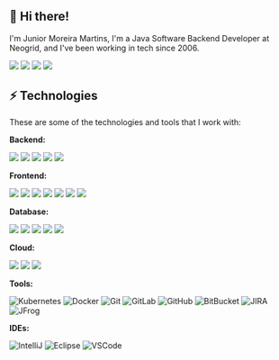 ## 👋 Hi there!

I'm Junior Moreira Martins,  I'm a Java Software Backend Developer at Neogrid, and I've been working in tech since 2006.

<div> 
  <a href="https://www.instagram.com/jr.mormars/" target="_blank"><img src="https://img.shields.io/badge/-Instagram-%23E4405F?style=for-the-badge&logo=instagram&logoColor=white" target="_blank"></a>
 	<a href="https://twitter.com/jrmartinsm" target="_blank"><img src="https://img.shields.io/badge/Follow-%23333?style=for-the-badge&logo=x&logoColor=white%22%20target=%22_blank%22"></a>
  <a href = "mailto:jumoreiram@gmail.com"><img src="https://img.shields.io/badge/-Gmail-red?style=for-the-badge&logo=gmail&logoColor=white" target="_blank"></a>
  <a href="https://www.linkedin.com/in/jumoreiram/" target="_blank"><img src="https://img.shields.io/badge/-LinkedIn-%230077B5?style=for-the-badge&logo=linkedin&logoColor=white" target="_blank"></a> 
</div>
  
## ⚡ Technologies

These are some of the technologies and tools that I work with:

**Backend:**

<div>
<a><img src="https://img.shields.io/badge/-Java-007396?style=for-the-badge&logo=java"></a>
<a><img src="https://img.shields.io/badge/-Spring-6DB33F?style=for-the-badge&logo=spring&logoColor=white"></a>
<a><img src="https://img.shields.io/badge/-CSharp-563D7C?style=for-the-badge&logo=csharp"></a>
<a><img src="https://img.shields.io/badge/-Nodejs-339933?style=for-the-badge&logo=Node.js&logoColor=white"></a>
<a><img src="https://img.shields.io/badge/-Go-2496ED?style=for-the-badge&logo=go&logoColor=white"></a>  
</div>

**Frontend:**

<div>
<a><img src="https://img.shields.io/badge/React-4285F4?style=for-the-badge&logo=react&logoColor=white"></a>
<a><img src="https://img.shields.io/badge/-Angular-DD0031?style=for-the-badge&logo=angular"></a>
<a><img src="https://img.shields.io/badge/-Bootstrap-563D7C?style=for-the-badge&logo=bootstrap"></a>
<a><img src="https://img.shields.io/badge/-JavaScript-black?style=for-the-badge&logo=javascript"></a>
<a><img src="https://img.shields.io/badge/-JQuery-007396?style=for-the-badge&logo=jquery"></a>
<a><img src="https://img.shields.io/badge/-HTML5-E34F26?style=for-the-badge&logo=html5&logoColor=white"></a> 
<a><img src="https://img.shields.io/badge/-CSS3-1572B6?style=for-the-badge&logo=css3"></a> 
</div>

**Database:**

<div>
<a><img src="https://img.shields.io/badge/-SQL%20Server-CC2927?style=for-the-badge&logo=microsoft-sql-server&logoColor=white"></a>
<a><img src="https://img.shields.io/badge/-MongoDB-black?style=for-the-badge&logo=mongodb"></a>
<a><img src="https://img.shields.io/badge/-MySQL-4479A1?style=for-the-badge&logo=mysql&logoColor=white"></a>
<a><img src="https://img.shields.io/badge/-PostgreSQL-4479A1?style=for-the-badge&logo=postgresql&logoColor=white"></a>
<a><img src="https://img.shields.io/badge/Oracle-F80000?style=for-the-badge&logo=oracle&logoColor=white)"></a>
</div>

**Cloud:**

<div>
<a><img src="https://img.shields.io/badge/Microsoft%20Azure-0089D6?style=for-the-badge&logo=microsoft-azure&logoColor=white"></a>
<a><img src="https://img.shields.io/badge/Amazon%20AWS-FFCA28?style=for-the-badge&logo=amazon&logoColor=white"></a>
<a><img src="https://img.shields.io/badge/Google%20Cloud-f44336?style=for-the-badge&logo=google-cloud&logoColor=white"></a>
</div>
  
**Tools:**

![Kubernetes](https://img.shields.io/badge/Kubernetes-4285F4?style=flat-square&logo=kubernetes&logoColor=white)
![Docker](https://img.shields.io/badge/-Docker-2496ED?style=flat-square&logo=docker&logoColor=white)
![Git](https://img.shields.io/badge/-Git-E34F26?style=flat-square&logo=git&logoColor=white)
![GitLab](https://img.shields.io/badge/-GitLab-black?style=flat-square&logo=gitlab)
![GitHub](https://img.shields.io/badge/-GitHub-181717?style=flat-square&logo=github)
![BitBucket](https://img.shields.io/badge/-BitBucket-darkblue?style=flat-square&logo=bitbucket)
![JIRA](https://img.shields.io/badge/-JIRA-0052CC?style=flat-square&logo=jira)
![JFrog](https://img.shields.io/badge/-JFrog-41BF47?style=flat-square&logo=jfrog&logoColor=white)

**IDEs:**

![IntelliJ](https://img.shields.io/badge/-IntelliJ%20IDEA-black?style=flat-square&logo=intellij-idea&logoColor=white)
![Eclipse](https://img.shields.io/badge/-Eclipse-2C2255?style=flat-square&logo=eclipse&logoColor=white)
![VSCode](https://img.shields.io/badge/-VSCode-007ACC?style=flat-square&logo=visual-studio-code&logoColor=white)

#
